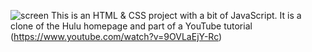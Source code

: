 ![screen](https://user-images.githubusercontent.com/75397829/126047391-61f33ed0-5f5f-40c2-9373-9c4552c456b0.png)
This is an HTML & CSS project with a bit of JavaScript. It is a clone of the Hulu homepage and part of a YouTube tutorial (https://www.youtube.com/watch?v=9OVLaEjY-Rc)
